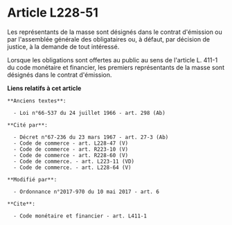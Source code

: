# Article L228-51

Les représentants de la masse sont désignés dans le contrat d'émission ou par l'assemblée générale des obligataires ou, à
défaut, par décision de justice, à la demande de tout intéressé. 

Lorsque les obligations sont offertes au public au sens de l'article L. 411-1 du code monétaire et financier, les premiers
représentants de la masse sont désignés dans le contrat d'émission.

**Liens relatifs à cet article**

	**Anciens textes**:

	  - Loi n°66-537 du 24 juillet 1966 - art. 298 (Ab)

	**Cité par**:

	  - Décret n°67-236 du 23 mars 1967 - art. 27-3 (Ab)
	  - Code de commerce - art. L228-47 (V)
	  - Code de commerce - art. R223-10 (V)
	  - Code de commerce - art. R228-60 (V)
	  - Code de commerce. - art. L223-11 (VD)
	  - Code de commerce. - art. L228-64 (V)

	**Modifié par**:

	  - Ordonnance n°2017-970 du 10 mai 2017 - art. 6

	**Cite**:

	  - Code monétaire et financier - art. L411-1
